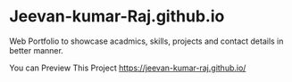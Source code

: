# Jeevan-kumar-Raj.github.io
Web Portfolio to showcase acadmics, skills, projects and contact details in better manner.

You can Preview This Project
https://jeevan-kumar-raj.github.io/
